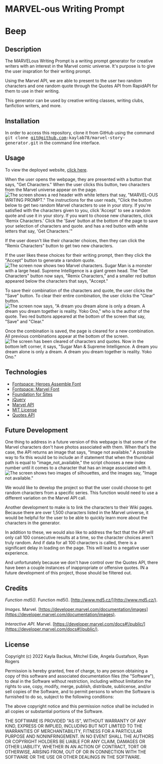 # MARVEL-ous Writing Prompt
# Beep
## Description
The MARVELous Writing Prompt is a writing prompt generator for creative writers with an interest in the Marvel comic universe. It's purpose is to give the user inspration for their writing prompt.

Using the Marvel API, we are able to present to the user two random characters and one random quote through the Quotes API from RapidAPI for them to use in their writing. 

This generator can be used by creative writing classes, writing clubs, fanfiction writers, and more.

## Installation
In order to access this repository, clone it from GitHub using the command <samp>git clone git@github.com:kaylab78/marvel-story-generator.git</samp> in the command line interface.

## Usage
To view the deployed website, [click here](https://kaylab78.github.io/marvel-story-generator/).

When the user opens the webpage, they are presented with a button that says, "Get Characters." When the user clicks this button, two characters from the Marvel universe appear on the page.
![The screen shows a red header with white letters that say, "MARVEL-OUS WRITING PROMPT." The instructions for the user reads, "Click the button below to get two random Marvel characters to use in your story. If you're satisfied with the characters given to you, click 'Accept' to see a random quote and use it in your story. If you want to choose new characters, click 'Remix Characters.' Click the 'Save' button at the bottom of the page to save your selection of characters and quote. and has a red button with white letters that say, 'Get Characters.'"](/assets/images/screenshot-1.png)

If the user doesn't like their character choices, then they can click the "Remix Characters" button to get two new characters.

If the user likes these choices for their writing prompt, then they click the "Accept" button to generate a random quote.
![The screen now shows two Marvel characters. Sugar Man is a monster with a large head. Supreme Intelligence is a giant green head. The "Get Characters" button now says, "Remix Characters," and a smaller red button appeared below the characters that says, "Accept."](/assets/images/screenshot-2.png)

To save their combination of the characters and quote, the user clicks the "Save" button. To clear their entire combination, the user clicks the "Clear" button.
![The screen now says, "A dream you dream alone is only a dream. A dream you dream together is reality. Yoko Ono," who is the author of the quote. Two red buttons appeared at the bottom of the screen that say, "Save" and "Clear."](/assets/images/screenshot-3.png)

Once the combination is saved, the page is cleared for a new combination. All previous combinations appear at the bottom of the screen.
![The screen has been cleared of characters and quotes. Now in the bottom left corner, it says, "Sugar Man & Supreme Intelligence. A dream you dream alone is only a dream. A dream you dream together is reality. Yoko Ono."](/assets/images/screenshot-4.png)

## Technologies
- [Fontspace: Heroes Assemble Font](https://www.fontspace.com/heroes-assemble-font-f32811)
- [Fontspace: Marvel Font](https://www.fontspace.com/marvel-font-f32182)
- [Foundation for Sites](https://get.foundation/sites/docs/)
- [jQuery](https://jquery.com/)
- [Marvel API](https://developer.marvel.com/)
- [MIT License](https://choosealicense.com/licenses/mit/)
- [Quotes API](https://rapidapi.com/martin.svoboda/api/quotes15/)

## Future Development
One thing to address in a future version of this webpage is that some of the Marvel characters don't have photos associated with them. When that's the case, the API returns an image that says, "Image not available." A possible way to fix this would be to include an if statement that when the thumbnail path is equal to "image_not_available," the script chooses a new index number until it comes to a character that has an image associated with it.
![The screen shows two images of silhouettes, and the images say, "Image not available."](/assets/images/screenshot-5.png)

We would like to develop the project so that the user could choose to get random characters from a specific series. This function would need to use a different variation on the Marvel API call. 

Another development to make is to link the characters to their Wiki pages. Because there are over 1,500 characters listed in the Marvel universe, it would be helpful for the user to be able to quickly learn more about the characters in the generator.

In addition to these, we would also like to address the fact that the API will only call 100 consecutive results at a time, so the character choices aren't truly random. And if data for all 100 characters is called, there is a significant delay in loading on the page. This will lead to a negative user experience.

And unfortunately because we don't have control over the Quotes API, there have been a couple instances of inappropriate or offensive quotes. IN a future development of this project, those should be filtered out.

## Credits
*Function md5().* Function md5(). [http://www.md5.cz/](http://www.md5.cz/).

*Images.* Marvel. [https://developer.marvel.com/documentation/images](https://developer.marvel.com/documentation/images).

*Interactive API.* Marvel. [https://developer.marvel.com/docs#!/public/](https://developer.marvel.com/docs#!/public/).

## License
Copyright (c) 2022 Kayla Backus, Mitchel Eide, Angela Gustafson, Ryan Rogers

Permission is hereby granted, free of charge, to any person obtaining a copy of this software and associated documentation files (the "Software"), to deal in the Software without restriction, including without limitation the rights to use, copy, modify, merge, publish, distribute, sublicense, and/or sell copies of the Software, and to permit persons to whom the Software is furnished to do so, subject to the following conditions:

The above copyright notice and this permission notice shall be included in all copies or substantial portions of the Software.

THE SOFTWARE IS PROVIDED "AS IS", WITHOUT WARRANTY OF ANY KIND, EXPRESS OR IMPLIED, INCLUDING BUT NOT LIMITED TO THE WARRANTIES OF MERCHANTABILITY, FITNESS FOR A PARTICULAR PURPOSE AND NONINFRINGEMENT. IN NO EVENT SHALL THE AUTHORS OR COPYRIGHT HOLDERS BE LIABLE FOR ANY CLAIM, DAMAGES OR OTHER LIABILITY, WHETHER IN AN ACTION OF CONTRACT, TORT OR OTHERWISE, ARISING FROM, OUT OF OR IN CONNECTION WITH THE SOFTWARE OR THE USE OR OTHER DEALINGS IN THE SOFTWARE.
